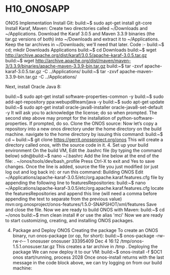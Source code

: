 # H10_ONOSAPP
 ONOS Implementation
Install Git:
build:~$ sudo apt-get install git-core
Install Karaf, Maven:
Create two directories called ~/Downloads and ~/Applications. Download the Karaf 3.0.5 and Maven 3.3.9 binaries (the tar.gz versions of both) into ~/Downloads and extract it to ~/Applications. Keep the tar archives in ~/Downloads; we'll need that later.
Code :-
build:~$ cd; mkdir Downloads Applications
build:~$ cd Downloads
build:~$ wget http://archive.apache.org/dist/karaf/3.0.5/apache-karaf-3.0.5.tar.gz
build:~$ wget http://archive.apache.org/dist/maven/maven-3/3.3.9/binaries/apache-maven-3.3.9-bin.tar.gz
build:~$ tar -zxvf apache-karaf-3.0.5.tar.gz -C ../Applications/
build:~$ tar -zxvf apache-maven-3.3.9-bin.tar.gz -C ../Applications/

Next, install Oracle Java 8:

build:~$ sudo apt-get install software-properties-common -y
build:~$ sudo add-apt-repository ppa:webupd8team/java -y
build:~$ sudo apt-get update
build:~$ sudo apt-get install oracle-java8-installer oracle-java8-set-default -y
It will ask you to acknowledge the license; do so when prompted.
The second step above may prompt for the installation of python-software-properties. If prompted, do so.
Clone the ONOS source:
Now let’s copy a repository into a new onos directory under the home directory on the build machine.
navigate to the home directory by issuing this command:
build:~$ cd ~
build:~$ git clone https://gerrit.onosproject.org/onos 
This will create a directory called onos, with the source code in it.
4. Set up your build environment
On the build VM, Edit the .bashrc file (by typing the command below)
sdn@build:~$ nano ~/.bashrc
Add the line below at the end of the file:
. ~/onos/tools/dev/bash_profile
Press Ctrl-X to exit and Yes to save changes.
Once the line is added, source the file you just modified (or just log out and log back in): or run this command:
Building ONOS
Edit  ~/Applications/apache-karaf-3.0.5/etc/org.apache.karaf.features.cfg file by appending the following line to featuresRepositories:
build:~$ nano ~/Applications/apache-karaf-3.0.5/etc/org.apache.karaf.features.cfg
locate the featuresRepositories and append this line (will need a comma before appending the text to separate from the previous value)
mvn:org.onosproject/onos-features/1.5.0-SNAPSHOT/xml/features
Save and close the file. Now we are ready to build ONOS with Maven:
build:~$ cd ~/onos
build:~$ mvn clean install  # or use the alias 'mci'
Now we are ready to start customizing, creating, and installing ONOS packages.



4. Package and Deploy ONOS
Creating the package
To create an ONOS binary, run onos-package (or op, for short):
build:~$ onos-package
-rw-rw-r--  1 onosuser  onosuser  33395409 Dec  4 16:12 
/tmp/onos-1.5.1.onosuser.tar.gz
This creates a tar archive in /tmp .
Deploying the package
We can now deploy it to our VM:
build:~$ onos-install -f $OC1
onos start/running, process 2028
Once onos-install returns with the last message in the code block above, we can try logging on from our build machine: 
